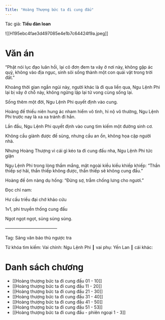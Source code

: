 ```yaml
---
Title: "Hoàng Thượng bức ta đi cung đấu"
---
```


Tác giả: **Tiểu đàn loan**

![[H195ebc4fae3d497085e4e1b7c64424f9a.jpeg]]

# Văn án

“Phật nói lục đạo luân hồi, lại cô đơn đem ta vây ở nơi này, không gặp ác quỷ, không vào địa ngục, sinh sôi sống thành một con quái vật trong trời đất.”

Khoảng thời gian ngắn ngủi này, người khác là đi qua liền qua, Ngu Lệnh Phi lại bị vây ở chỗ này, không ngừng lặp lại tử vong cùng sống lại.

Sống thêm một đời, Ngu Lệnh Phi quyết định vào cung.

Hoàng đế thiếu niên hung ác nham hiểm vô tình, hỉ nộ vô thường, Ngu Lệnh Phi trước nay là xa xa tránh đi hắn.

Lần đầu, Ngu Lệnh Phi quyết định vào cung tìm kiếm một đường sinh cơ.

Không cầu giành được đế sủng, nhưng cầu an ổn, không họa cập người nhà.

Nhưng Hoàng Thượng vì cái gì kéo ta đi cung đấu nha, Ngu Lệnh Phi tức giận

Ngu Lệnh Phi trong lòng thầm mắng, mặt ngoài kiều kiều khiếp khiếp: “Thần thiếp sợ hãi, thần thiếp không được, thần thiếp sẽ không cung đấu.”

Hoàng đế ôm nàng dụ hống: “Đừng sợ, trẫm chống lưng cho ngươi.”

Đọc chỉ nam:

Hư cấu triều đại chớ khảo cứu

1v1, phi truyền thống cung đấu

Ngọt ngọt ngọt, sủng sủng sủng.

————————————

Tag: Sảng văn báo thù ngược tra

Từ khóa tìm kiếm: Vai chính: Ngu Lệnh Phi ┃ vai phụ: Yến Lan ┃ cái khác:

# Danh sách chương

- [[Hoàng thượng bức ta đi cung đấu 01 - 10]]
- [[Hoàng thượng bức ta đi cung đấu 11 - 20]]
- [[Hoàng thượng bức ta đi cung đấu 21 - 30]]
- [[Hoàng thượng bức ta đi cung đấu 31 - 40]]
- [[Hoàng thượng bức ta đi cung đấu 41 - 50]]
- [[Hoàng thượng bức ta đi cung đấu 51 - 53]]
- [[Hoàng thượng bức ta đi cung đấu - phiên ngoại 1 - 3]]